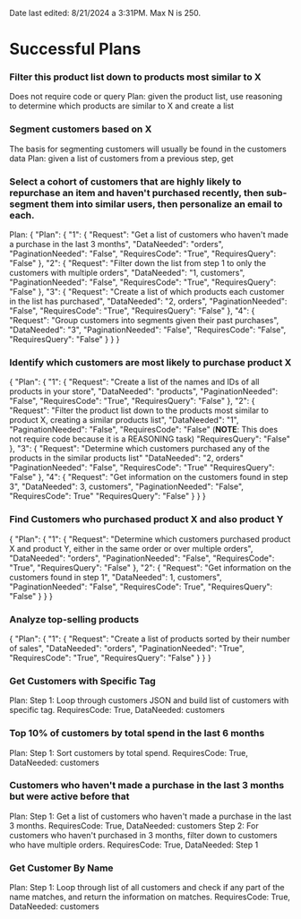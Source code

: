 Date last edited: 8/21/2024 a 3:31PM. 
Max N is 250. 
# Successful Plans

### Filter this product list down to products most similar to X
Does not require code or query
Plan: given the product list, use reasoning to determine which products are similar to X and create a list

### Segment customers based on X
The basis for segmenting customers will usually be found in the customers data
Plan: given a list of customers from a previous step, get 

### Select a cohort of customers that are highly likely to repurchase an item and haven't purchased recently, then sub-segment them into similar users, then personalize an email to each.
Plan: {
    "Plan": {
        "1": {
            "Request": "Get a list of customers who haven't made a purchase in the last 3 months",
            "DataNeeded": "orders",
            "PaginationNeeded": "False",
            "RequiresCode": "True",
            "RequiresQuery": "False"
        },
        "2": {
            "Request": "Filter down the list from step 1 to only the customers with multiple orders",
            "DataNeeded": "1, customers",
            "PaginationNeeded": "False",
            "RequiresCode": "True",
            "RequiresQuery": "False"
        },
        "3": {
            "Request": "Create a list of which products each customer in the list has purchased",
            "DataNeeded": "2, orders",
            "PaginationNeeded": "False",
            "RequiresCode": "True",
            "RequiresQuery": "False"
        },
        "4": {
            "Request": "Group customers into segments given their past purchases",
            "DataNeeded": "3",
            "PaginationNeeded": "False",
            "RequiresCode": "False",
            "RequiresQuery": "False"
        }
    }
}

### Identify which customers are most likely to purchase product X 
{
    "Plan": {
        "1": {
            "Request": "Create a list of the names and IDs of all products in your store",
            "DataNeeded": "products",
            "PaginationNeeded": "False",
            "RequiresCode": "True",
            "RequiresQuery": "False"
        },
        "2": {
            "Request": "Filter the product list down to the products most similar to product X, creating a similar products list",
            "DataNeeded": "1",
            "PaginationNeeded": "False",
            "RequiresCode": "False" (**NOTE**: This does not require code because it is a REASONING task)
            "RequiresQuery": "False"
        },
        "3": {
            "Request": "Determine which customers purchased any of the products in the similar products list"
            "DataNeeded": "2, orders"
            "PaginationNeeded": "False",
            "RequiresCode": "True"
            "RequiresQuery": "False"
        },
        "4": {
            "Request": "Get information on the customers found in step 3",
            "DataNeeded": 3, customers",
            "PaginationNeeded": "False",
            "RequiresCode": True"
            "RequiresQuery": "False"
        }
    }
}

### Find Customers who purchased product X and also product Y
{
    "Plan": {
        "1": {
            "Request": "Determine which customers purchased product X and product Y, either in the same order or over multiple orders",
            "DataNeeded": "orders",
            "PaginationNeeded": "False",
            "RequiresCode": "True",
            "RequiresQuery": "False"
        },
        "2": {
            "Request": "Get information on the customers found in step 1",
            "DataNeeded": 1, customers",
            "PaginationNeeded": "False",
            "RequiresCode": True",
            "RequiresQuery": "False"
        }
    }
}

### Analyze top-selling products
{
    "Plan": {
        "1": {
            "Request": "Create a list of products sorted by their number of sales",
            "DataNeeded": "orders",
            "PaginationNeeded": "True",
            "RequiresCode": "True",
            "RequiresQuery": "False"
        }
    }
}

### Get Customers with Specific Tag
Plan: 
Step 1: Loop through customers JSON and build list of customers with specific tag. RequiresCode: True, DataNeeded: customers

### Top 10% of customers by total spend in the last 6 months
Plan:
Step 1: Sort customers by total spend. RequiresCode: True, DataNeeded: customers

### Customers who haven't made a purchase in the last 3 months but were active before that
Plan:
Step 1: Get a list of customers who haven't made a purchase in the last 3 months. RequiresCode: True, DataNeeded: customers
Step 2: For customers who haven't purchased in 3 months, filter down to customers who have multiple orders. RequiresCode: True, DataNeeded: Step 1

### Get Customer By Name
Plan: 
Step 1: Loop through list of all customers and check if any part of the name matches, and return the information on matches. RequiresCode: True, DataNeeded: customers
